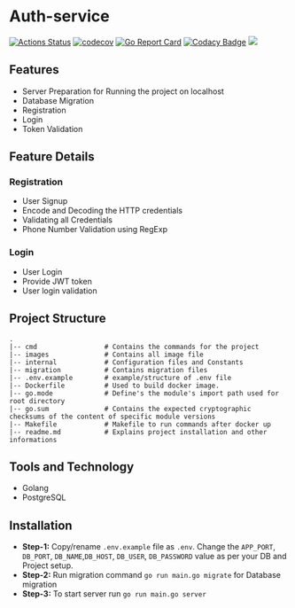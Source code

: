 # Auth-service

[![Actions Status](https://github.com/teachmind/Auth-service/workflows/build/badge.svg)](https://github.com/teachmind/Auth-service/actions)
[![codecov](https://codecov.io/gh/teachmind/Auth-service/branch/master/graph/badge.svg?token=HivKkjhfjl)](https://codecov.io/gh/teachmind/Auth-service)
[![Go Report Card](https://goreportcard.com/badge/github.com/teachmind/Auth-service)](https://goreportcard.com/report/github.com/teachmind/Auth-service)
[![Codacy Badge](https://app.codacy.com/project/badge/Grade/934b654ea9eb4f72b98138b21b5aea94)](https://www.codacy.com/gh/teachmind/Auth-service/dashboard?utm_source=github.com&amp;utm_medium=referral&amp;utm_content=teachmind/Auth-service&amp;utm_campaign=Badge_Grade)
[![](https://godoc.org/github.com/teachmind/Auth-service?status.svg)](https://godoc.org/github.com/teachmind/Auth-service)

## Features 
-   Server Preparation for Running the project on localhost
-   Database Migration
-   Registration
-   Login
-   Token Validation

## Feature Details
### Registration
-   User Signup
-   Encode and Decoding the HTTP credentials
-   Validating all Credentials 
-   Phone Number Validation using RegExp

### Login
-   User Login
-   Provide JWT token
-   User login validation
    
## Project Structure
    .
    |-- cmd                 # Contains the commands for the project
    |-- images              # Contains all image file
    |-- internal            # Configuration files and Constants
    |-- migration           # Contains migration files
    |-- .env.example        # example/structure of .env file
    |-- Dockerfile          # Used to build docker image.
    |-- go.mode             # Define's the module's import path used for root directory
    |-- go.sum              # Contains the expected cryptographic checksums of the content of specific module versions
    |-- Makefile            # Makefile to run commands after docker up
    |-- readme.md           # Explains project installation and other informations

## Tools and Technology
-   Golang
-   PostgreSQL

## Installation
-   **Step-1:** Copy/rename `.env.example` file as `.env`. Change the `APP_PORT`, `DB_PORT`, `DB_NAME`,`DB_HOST`, `DB_USER`, `DB_PASSWORD` value as per your DB and Project setup.
-   **Step-2:** Run migration command `go run main.go migrate` for Database migration
-   **Step-3:** To start server run `go run main.go server`